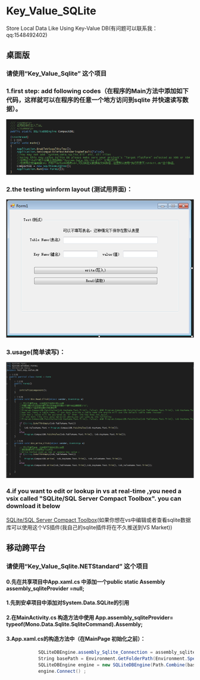 # Key_Value_SQLite 
Store Local Data Like Using Key-Value DB(有问题可以联系我：qq:1548492402)
## 桌面版

### 请使用“Key_Value_Sqlite” 这个项目
### 1.first step: add following codes（在程序的Main方法中添加如下代码，这样就可以在程序的任意一个地方访问到sqlite 并快速读写数据）。
![0.PNG](https://github.com/shikiiGithub/Key_Value_SQLite/blob/master/0.PNG)
### 2.the testing winform layout (测试用界面)：
![1.PNG](https://github.com/shikiiGithub/Key_Value_SQLite/blob/master/1.PNG)
### 3.usage(简单读写)：
![2.PNG](https://github.com/shikiiGithub/Key_Value_SQLite/blob/master/2.PNG)
### 4.if you want to edit or lookup in vs at real-time ,you need a vsix called "SQLite/SQL Server Compact Toolbox". you can download it below 
[SQLite/SQL Server Compact Toolbox](https://marketplace.visualstudio.com/items?itemName=ErikEJ.SQLServerCompactSQLiteToolbox)(如果你想在vs中编辑或者查看sqlite数据库可以使用这个VS插件(我自己的sqlite插件将在不久推送到VS Market))

## 移动跨平台
### 请使用“Key_Value_Sqlite.NETStandard” 这个项目
#### 0.先在共享项目中App.xaml.cs 中添加一个public static Assembly assembly_sqliteProvider =null; 
#### 1.先到安卓项目中添加对System.Data.SQLite的引用
#### 2.在MainActivity.cs 构造方法中使用 App.assembly_sqliteProvider= typeof(Mono.Data.Sqlite.SqliteCommand).Assembly;
#### 3.App.xaml.cs的构造方法中（在MainPage 初始化之前）：
```c#
            SQLiteDBEngine.assembly_Sqlite_Connection = assembly_sqliteProvider;
			String basePath = Environment.GetFolderPath(Environment.SpecialFolder.LocalApplicationData);
			SQLiteDBEngine engine = new SQLiteDBEngine(Path.Combine(basePath,"shikii")) ; //数据库文件名可以不写后缀
			engine.Connect() ;
```
            